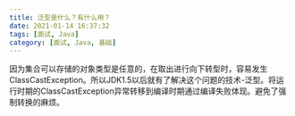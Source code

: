 ```yaml
---
title: 泛型是什么？有什么用？
date: 2021-01-14 16:37:32
tags: [面试, Java]
category: [面试, Java, 基础]
---
```


因为集合可以存储的对象类型是任意的，在取出进行向下转型时，容易发生ClassCastException。所以JDK1.5以后就有了解决这个问题的技术-泛型。将运行时期的ClassCastException异常转移到编译时期通过编译失败体现。避免了强制转换的麻烦。

